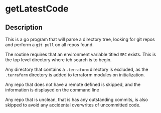 # getLatestCode

## Description

This is a go program that will parse a directory tree, looking for git repos and perform a `git pull` on all repos found.

The routine requires that an environment variable titled `SRC` exists. This is the top level directory where teh search is to begin.

Any directory that contains a `.terraform` directory is excluded, as the `.terraform` directory is added to terraform modules on initialization.

Any repo that does not have a remote defined is skipped, and the information is displayed on the command line

Any repo that is unclean, that is has any outstanding commits, is also skipped to avoid any accidental overwrites of uncommitted code.
